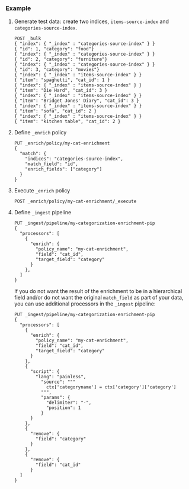 #

### Example

1. Generate test data: create two indices, `items-source-index` and `categories-source-index`.

   ```
   POST _bulk
   { "index": { "_index" : "categories-source-index" } }
   { "id": 1, "category": "food"}
   { "index": { "_index" : "categories-source-index" } }
   { "id": 2, "category": "furniture"}
   { "index": { "_index" : "categories-source-index" } }
   { "id": 3, "category": "movies"}
   { "index": { "_index" : "items-source-index" } }
   { "item": "spaghetti", "cat_id": 1 }
   { "index": { "_index" : "items-source-index" } }
   { "item": "Die Hard", "cat_id": 3 }
   { "index": { "_index" : "items-source-index" } }
   { "item": "Bridget Jones' Diary", "cat_id": 3 }
   { "index": { "_index" : "items-source-index" } }
   { "item": "sofa", "cat_id": 2 }
   { "index": { "_index" : "items-source-index" } }
   { "item": "kitchen table", "cat_id": 2 }
   ```

1. Define `_enrich` policy

   ``` 
   PUT _enrich/policy/my-cat-enrichment
   {
     "match": {
       "indices": "categories-source-index",
       "match_field": "id",
       "enrich_fields": ["category"]
     }
   }
   ```

1. Execute `_enrich` policy

   ``` 
   POST _enrich/policy/my-cat-enrichment/_execute
   ```

1. Define `_ingest` pipeline

   ``` 
   PUT _ingest/pipeline/my-categorization-enrichment-pip
   {
     "processors": [
       {
         "enrich": {
           "policy_name": "my-cat-enrichment",
           "field": "cat_id",
           "target_field": "category"
         }
       },  
     ] 
   }
   ```

   If you do not want the result of the enrichment to be in a hierarchical field and/or do not want the original `match_field` as part of your data, you can use additional processors in the `_ingest` pipeline:

   ``` 
   PUT _ingest/pipeline/my-categorization-enrichment-pip
   {
     "processors": [
       {
         "enrich": {
           "policy_name": "my-cat-enrichment",
           "field": "cat_id",
           "target_field": "category"
         }
       },
       {
         "script": {
           "lang": "painless",
             "source": """
               ctx['categoryname'] = ctx['category']['category']
             """,
             "params": {
               "delimiter": "-",
               "position": 1
             }
         }
       },
       {
         "remove": {
           "field": "category"
         }
       },
       {
         "remove": {
           "field": "cat_id"
         }
     ]
   }
   ```
